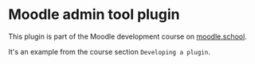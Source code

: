 # Moodle admin tool plugin

This plugin is part of the Moodle development course on [moodle.school](https://moodledev.moodle.school).

It's an example from the course section `Developing a plugin`.